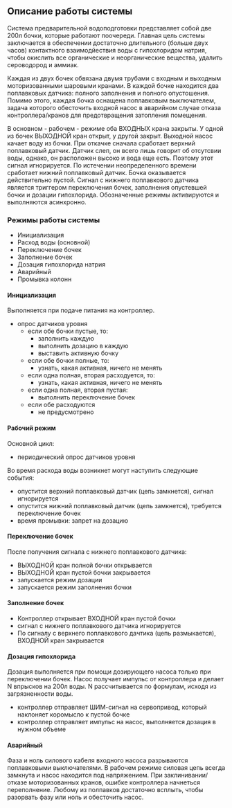 ## Описание работы системы

Система предварительной водоподготовки представляет собой две 200л бочки, которые работают 
поочереди. Главная цель системы заключается в обеспечении достаточно длительного (больше двух часов)
контактного взаимодйествия воды с гипохлоридом натрия, чтобы окислить все органические и 
неорганические вещества, удалить сероводород и аммиак.

Каждая из двух бочек обвязана двумя трубами с входным и выходным моторизованными шаровыми кранами.
В каждой бочке находится два поплавковых датчика: полного заполнения и полного опустошения.
Помимо этого, каждая бочка оснащена поплавковым выключателем, задача которого обесточить
входной насос в аварийном случае отказа контроллера/кранов для предотвращения затопления помещения.

В основном - рабочем - режиме оба ВХОДНЫХ крана закрыты. У одной из бочек ВЫХОДНОЙ кран открыт, у другой закрыт.
Выходной насос качает воду из бочки. 
При откачке сначала сработает верхний поплавковый датчик.
Датчик слеп, он всего лишь говорит об отсутсвии воды, однако, он расположен высоко и вода еще есть.
Поэтому этот сигнал игнорируется.
По истечении неопределенного времени сработает нижний поплавковый датчик.
Бочка оказывается действительно пустой. Сигнал с нижнего поплавкового датчика является 
триггером переключения бочек, заполнения опустевшей бочки и дозации гипохлорида.
Обозначенные режимы активируются и выполняются асинхронно.

### Режимы работы системы

* Инициализация
* Расход воды (основной)
* Переключение бочек
* Заполнение бочек
* Дозация гипохлорида натрия
* Аварийный
* Промывка колонн

#### Инициализация

Выполняется при подаче питания на контроллер.
- опрос датчиков уровня
    - если обе бочки пустые, то: 
        - заполнить каждую
        - выполнить дозацию в каждую
        - выставить активную бочку
    - если обе бочки полные, то:
        - узнать, какая активная, ничего не менять
    - если одна полная, вторая расходуется, то:
        - узнать, какая активная, ничего не менять
    - если одна полная, вторая пустая:
        - выполнить переключение бочек
    - если обе расходуются
        - не предусмотрено

#### Рабочий режим

Основной цикл: 
- периодический опрос датчиков уровня

Во время расхода воды возникнет могут наступить следующие события:
- опустится верхний поплавковый датчик (цепь замкнется), сигнал игнорируется
- опустится нижний поплавковый датчик (цепь замкнется), требуется переключение бочек
- время промывки: запрет на дозацию

#### Переключение бочек

После получения сигнала с нижнего поплавкового датчика:

- ВЫХОДНОЙ кран полной бочки открывается
- ВЫХОДНОЙ кран пустой бочки закрывается
- запускается режим дозации
- запускается режим заполнения бочки

#### Заполнение бочек

- Контроллер открывает ВХОДНОЙ кран пустой бочки
- сигнал с нижнего поплавкового датчика игнорируется
- По сигналу с верхнего поплавкового дачтика (цепь размыкается), ВХОДНОЙ кран закрывается

#### Дозация гипохлорида

Дозация выполняется при помощи дозирующего насоса только при переключении бочек.
Насос получает импульс от контроллера и делает N впрысков на 200л воды. N рассчитывается
по формулам, исходя из загрязненности воды.

- контроллер отправляет ШИМ-сигнал на сервопривод, который наклоняет коромысло к пустой бочке
- контроллер отправляет импульс на насос, выполняется дозация в нужном объеме

#### Аварийный

Фаза и ноль силового кабеля входного насоса разрываются поплавковыми выключателями.
В рабочем режиме силовая цепь всегда замкнута и насос находится под напряжением.
При заклинивании/отказе моторизованных кранов, ошибке контроллера начнеться переполнение.
Любому из полпавков достаточно всплыть, чтобы разорвать фазу или ноль и обесточить насос.